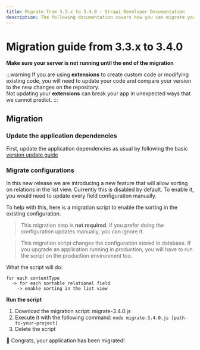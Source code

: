 ```yaml
---
title: Migrate from 3.3.x to 3.4.0 - Strapi Developer Documentation
description: The following documentation covers how you can migrate your Strapi application from 3.3.x to 3.4.0.
---
```


# Migration guide from 3.3.x to 3.4.0

**Make sure your server is not running until the end of the migration**

:::warning
If you are using **extensions** to create custom code or modifying existing code, you will need to update your code and compare your version to the new changes on the repository.
<br>
Not updating your **extensions** can break your app in unexpected ways that we cannot predict.
:::

## Migration

### Update the application dependencies

First, update the application dependencies as usual by following the basic [version update guide](/developer-docs/latest/update-migration-guides/update-version.md)

### Migrate configurations

In this new release we are introducing a new feature that will allow sorting on relations in the list view.
Currently this is disabled by default. To enable it, you would need to update every field configuration manually.

To help with this, here is a migration script to enable the sorting in the existing configuration.

> This migration step is **not required**. If you prefer doing the configuration updates manually, you can ignore it.

> This migration script changes the configuration stored in database. If you upgrade an application running in production, you will have to run the script on the production environment too.

What the script will do:

```
for each contentType
  -> for each sortable relational field
    -> enable sorting in the list view
```

**Run the script**

1. Download the migration script: <a :href="$withBase('/assets/migrations/scripts/migrate-3.4.0.js')" download>migrate-3.4.0.js</a>
2. Execute it with the following command: `node migrate-3.4.0.js [path-to-your-project]`
3. Delete the script

🎉 Congrats, your application has been migrated!
